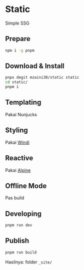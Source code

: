 # Static

Simple SSG

## Prepare

```bash
npm i -g pnpm
```

## Download & Install

```bash
pnpx degit mzaini30/static static
cd static/
pnpm i
```

## Templating

Pakai Nunjucks

## Styling

Pakai [Windi](https://windicss.org/)

## Reactive

Pakai [Alpine](https://github.com/alpinejs/alpine)

## Offline Mode

Pas build

## Developing

```bash
pnpm run dev
```

## Publish

```bash
pnpm run build
```

Hasilnya: folder `_site/`
